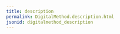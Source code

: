 ```yaml
---
title: description
permalink: DigitalMethod.description.html
jsonid: digitalmethod_description
---
```

